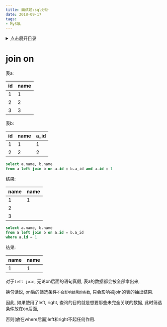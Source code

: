 ```yaml
---
title: 面试题:sql分析
date: 2018-09-17
tags:
- MySQL
---
```


<details>
<summary>点击展开目录</summary>

- [join on](#join-on)

</details>

# join on

表a:

| id   | name |
| :--- | :--- |
| 1    | 1    |
| 2    | 2    |
| 3    | 3    |

表b:

| id   | name | a_id |
| :--- | :--- | :--- |
| 1    | 1    | 1    |
| 2    | 2    | 2    |

```sql
select a.name, b.name
from a left join b on a.id = b.a_id and a.id = 1
```

结果:

| name | name |
| :--- | :--- |
| 1    | 1    |
| 2    |      |
| 3    |      |

```sql
select a.name, b.name
from a left join b on a.id = b.a_id
where a.id = 1
```
结果:

| name | name |
| :--- | :--- |
| 1    | 1    |

对于`left join`, 无论on后面的语句真假, 表a的数据都会被全部拿出来,

换句话说, on后的筛选条件`不会影响结果的条数`, 只会影响被join的表的抽出结果.

因此, 如果使用了left, right, 查询的目的就是想要那些未完全关联的数据, 此时筛选条件放在on后面,

否则(放在where后面)left和right不起任何作用.
